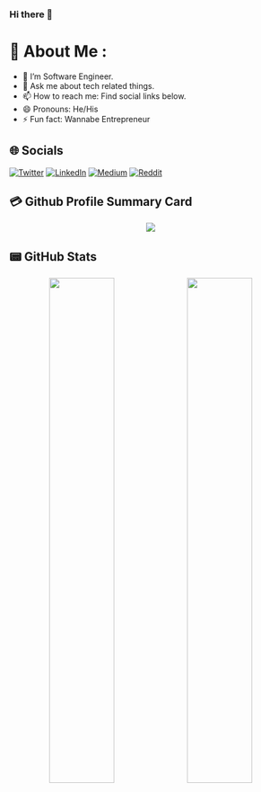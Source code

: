 ### Hi there 👋


# 💫 About Me :
- 🔭 I’m Software Engineer.
- 💬 Ask me about tech related things.
- 📫 How to reach me: Find social links below.
- 😄 Pronouns: He/His
- ⚡ Fun fact: Wannabe Entrepreneur

## 🌐 Socials
[![Twitter](https://img.shields.io/twitter/follow/JigneshWorld?logo=Twitter&style=for-the-badge)](https://twitter.com/JigneshWorld)  [![LinkedIn](https://img.shields.io/badge/LinkedIn-0077B5?style=for-the-badge&logo=linkedin&logoColor=white)](https://linkedin.com/in/JigneshWorld) [![Medium](https://img.shields.io/badge/Medium-12100E?style=for-the-badge&logo=medium&logoColor=white)](https://medium.com/@JigneshWorld)  [![Reddit](https://img.shields.io/badge/Reddit-FF4500?style=for-the-badge&logo=reddit&logoColor=white)](https://reddit.com/user/JigneshWorld)




## 💳 Github Profile Summary Card
<p align="center">
  <img src="https://github-profile-summary-cards.vercel.app/api/cards/profile-details?username=JigneshWorld&theme=vue"/>
</p>

## 📟 GitHub Stats
<p align="center">
	<img width="48%" src="https://github-readme-stats.vercel.app/api?username=JigneshWorld&show_icons=true&theme=vue" />
	<img width="48%" src="https://github-readme-streak-stats.herokuapp.com/?user=JigneshWorld&theme=vue" />
</p>

